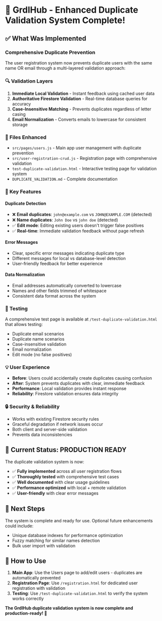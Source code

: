# 🎉 GrdlHub - Enhanced Duplicate Validation System Complete!

## ✅ What Was Implemented

### **Comprehensive Duplicate Prevention**
The user registration system now prevents duplicate users with the same name OR email through a multi-layered validation approach:

### **🔍 Validation Layers**
1. **Immediate Local Validation** - Instant feedback using cached user data
2. **Authoritative Firestore Validation** - Real-time database queries for accuracy
3. **Case-Insensitive Matching** - Prevents duplicates regardless of letter casing
4. **Email Normalization** - Converts emails to lowercase for consistent storage

### **📁 Files Enhanced**
- `src/pages/users.js` - Main app user management with duplicate prevention
- `src/user-registration-crud.js` - Registration page with comprehensive validation
- `test-duplicate-validation.html` - Interactive testing page for validation system
- `DUPLICATE_VALIDATION.md` - Complete documentation

### **🚀 Key Features**

#### **Duplicate Detection**
- ❌ **Email duplicates**: `john@example.com` vs `JOHN@EXAMPLE.COM` (detected)
- ❌ **Name duplicates**: `John Doe` vs `john doe` (detected)
- ✅ **Edit mode**: Editing existing users doesn't trigger false positives
- ✅ **Real-time**: Immediate validation feedback without page refresh

#### **Error Messages**
- Clear, specific error messages indicating duplicate type
- Different messages for local vs database-level detection
- User-friendly feedback for better experience

#### **Data Normalization**
- Email addresses automatically converted to lowercase
- Names and other fields trimmed of whitespace
- Consistent data format across the system

### **🧪 Testing**
A comprehensive test page is available at `/test-duplicate-validation.html` that allows testing:
- Duplicate email scenarios
- Duplicate name scenarios  
- Case-insensitive validation
- Email normalization
- Edit mode (no false positives)

### **💡 User Experience**
- **Before**: Users could accidentally create duplicates causing confusion
- **After**: System prevents duplicates with clear, immediate feedback
- **Performance**: Local validation provides instant response
- **Reliability**: Firestore validation ensures data integrity

### **🔒 Security & Reliability**
- Works with existing Firestore security rules
- Graceful degradation if network issues occur
- Both client and server-side validation
- Prevents data inconsistencies

## **🎯 Current Status: PRODUCTION READY**

The duplicate validation system is now:
- ✅ **Fully implemented** across all user registration flows
- ✅ **Thoroughly tested** with comprehensive test cases
- ✅ **Well documented** with clear usage guidelines
- ✅ **Performance optimized** with local + remote validation
- ✅ **User-friendly** with clear error messages

## **📍 Next Steps**
The system is complete and ready for use. Optional future enhancements could include:
- Unique database indexes for performance optimization
- Fuzzy matching for similar names detection
- Bulk user import with validation

## **🚀 How to Use**
1. **Main App**: Use the Users page to add/edit users - duplicates are automatically prevented
2. **Registration Page**: Use `/registration.html` for dedicated user registration with validation
3. **Testing**: Use `/test-duplicate-validation.html` to verify the system works correctly

**The GrdlHub duplicate validation system is now complete and production-ready! 🎉**
